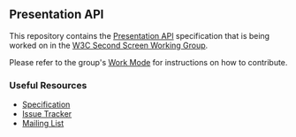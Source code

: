 ## Presentation API

This repository contains the
[Presentation API](https://w3c.github.io/presentation-api/)
specification that is being worked on in the
[W3C Second Screen Working Group](http://www.w3.org/2014/secondscreen/).

Please refer to the group's [Work Mode](https://www.w3.org/wiki/Second_Screen/Work_Mode)
for instructions on how to contribute.

### Useful Resources

* [Specification](https://w3c.github.io/presentation-api/) 
* [Issue Tracker](https://github.com/w3c/presentation-api/issues)
* [Mailing List](http://lists.w3.org/Archives/Public/public-secondscreen/)
